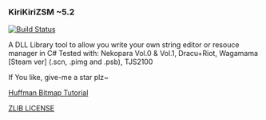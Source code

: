 ### KiriKiriZSM ~5.2
[![Build Status](https://travis-ci.org/ForumHulp/pageaddon.svg?branch=master)](http://vnx.uvnworks.com)

A DLL Library tool to allow you write your own string editor or resouce manager in C#
Tested with: Nekopara Vol.0 & Vol.1, Dracu+Riot, Wagamama [Steam ver] (.scn, .pimg and .psb), TJS2100

If You like, give-me a star plz~

[Huffman Bitmap Tutorial](https://youtu.be/2OlgmNdK5UU)

[ZLIB LICENSE](https://raw.githubusercontent.com/marcussacana/KrKrZSceneManager/master/KrKrSceneManager/Zlib/license.txt)
